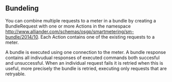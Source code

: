 ## Bundeling

You can combine multiple requests to a meter in a bundle by creating a BundleRequest with one or more Actions in the namespace
http://www.alliander.com/schemas/osgp/smartmetering/sm-bundle/2014/10. Each Action contains one of the existing requests to a meter.

A bundle is executed using one connection to the meter. A bundle response contains all indivudual responses of executed commands
both succesful and unsuccessful. When an individual request fails it is retried when this is useful, more precisely the bundle
is retried, executing only requests that are retryable.

